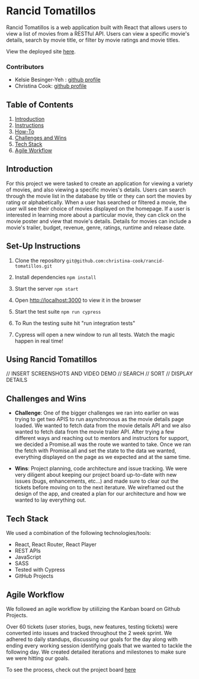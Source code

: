 # Rancid Tomatillos

Rancid Tomatillos is a web application built with React that allows users to view a list of movies from a RESTful API. Users can view a specific movie's details, search by movie title, or filter by movie ratings and movie titles.

View the deployed site [here]().

### Contributors
- Kelsie Besinger-Yeh : [github profile](https://github.com/kelsiebesingeryeh)
- Christina Cook: [github profile](https://github.com/christina-cook)

## Table of Contents
1. [Introduction](#introduction)
2. [Instructions](#set-up-instructions)
3. [How-To](#using-rancid-tomatillos)
4. [Challenges and Wins](#challenges-and-wins)
5. [Tech Stack](#tech-stack)
6. [Agile Workflow](#agile-workflow)


## Introduction
For this project we were tasked to create an application for viewing a variety of movies, and also viewing a specific movies's details. Users can search through the movie list in the database by title or they can sort the movies by rating or alphabetically. When a user has searched or filtered a movie, the user will see their choice of movies displayed on the homepage. If a user is interested in learning more about a particular movie, they can click on the movie poster and view that movie's details. Details for movies can include a movie's trailer, budget, revenue, genre, ratings, runtime and release date. 

## Set-Up Instructions
1. Clone the repository
```git@github.com:christina-cook/rancid-tomatillos.git```

2. Install dependencies
```npm install```

3. Start the server
```npm start```

4. Open [http://localhost:3000](http://localhost:3000) to view it in the browser

5. Start the test suite
```npm run cypress```

6. To Run the testing suite hit "run integration tests"

7. Cypress will open a new window to run all tests. Watch the magic happen in real time!

## Using Rancid Tomatillos
// INSERT SCREENSHOTS AND VIDEO DEMO
// SEARCH
// SORT
// DISPLAY DETAILS

## Challenges and Wins
* **Challenge**: One of the bigger challenges we ran into earlier on was trying to get two APIS to run asynchronous as the movie details page loaded. We wanted to fetch data from the movie details API and we also wanted to fetch data from the movie trailer API. After trying a few different ways and reaching out to mentors and instructors for support, we decided a Promise.all was the route we wanted to take. Once we ran the fetch with Promise.all and set the state to the data we wanted, everything displayed on the page as we expected and at the same time.

* **Wins**: Project planning, code architecture and issue tracking. We were very diligent about keeping our project board up-to-date with new issues (bugs, enhancements, etc...) and made sure to clear out the tickets before moving on to the next iterature. We wireframed out the design of the app, and created a plan for our architecture and how we wanted to lay everything out.

## Tech Stack
We used a combination of the following technologies/tools:
* React, React Router, React Player
* REST APIs
* JavaScript
* SASS
* Tested with Cypress
* GitHub Projects

## Agile Workflow
We followed an agile workflow by utiilizing the Kanban board on Github Projects. 

Over 60 tickets (user stories, bugs, new features, testing tickets) were converted into issues and tracked throughout the 2 week sprint. 
We adhered to daily standups, discussing our goals for the day along with ending every working session identifying goals that we wanted to tackle the following day. We created detailed iterations and milestones to make sure we were hitting our goals.

To see the process, check out the project board [here](https://github.com/christina-cook/rancid-tomatillos/projects/1)
